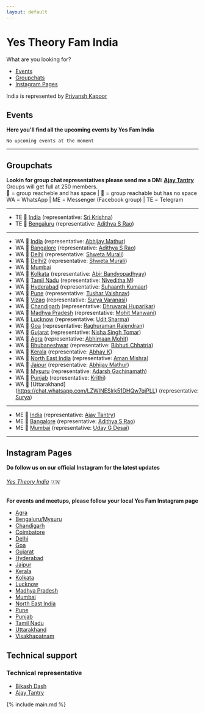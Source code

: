 ```yaml
---
layout: default
---
```


# Yes Theory Fam India

What are you looking for?

- [Events](#events)
- [Groupchats](#groupchats)
- [Instagram Pages](#instagram-pages)

India is represented by [Priyansh Kapoor](https://www.instagram.com/kapoor.priyansh/)

## Events

**Here you'll find all the upcoming events by Yes Fam India**

```
No upcoming events at the moment
```

---

## Groupchats

**Lookin for group chat representatives please send me a DM: [Ajay Tantry](https://www.facebook.com/ajay.tantry)**  
Groups will get full at 250 members.  
💚 = group reacheble and has space | 💛 = group reachable but has no space  
WA = WhatsApp | ME = Messenger (Facebook group) | TE = Telegram

---

- TE 💚 [India](https://t.me/joinchat/MU9y4xPqL7rnULJxxx8a0Q) (representative: [Sri Krishna](https://instagram.com/sri.cho?igshid=14tdzkji93kkl))
- TE 💚 [Bengaluru](https://t.me/joinchat/J53IGRcR7KY6VSeK0vQK5w) (representative: [Adithya S Rao](https://www.facebook.com/profile.php?id=100004124409756))

---

- WA 💛 [India](https://chat.whatsapp.com/BnL7nUL71mh9NmsAyMumaH) (representative: [Abhijay Mathur](https://www.instagram.com/abj.2001/))
- WA 💛 [Bangalore](https://docs.google.com/forms/d/e/1FAIpQLSe6d-LOdV26_McsZ8ydghS2EFcuoI4ROli6GMpXCg7yKybT7w/viewform) (representative: [Adithya S Rao](https://www.facebook.com/profile.php?id=100004124409756))
- WA 💛 [Delhi](https://chat.whatsapp.com/LyNCr1GkppR9qJ1X7tknHu) (representative: [Shweta Murali](https://www.facebook.com/shweta.murali.1))
- WA 💚 [Delhi2](https://chat.whatsapp.com/GiQLVqUJotNIE4JTbgJl2b) (representative: [Shweta Murali](https://www.facebook.com/shweta.murali.1))
- WA 💚 [Mumbai](https://chat.whatsapp.com/Dfekg7fhyV43QyQ5iX5C7B) 
- WA 💚 [Kolkata](https://chat.whatsapp.com/HYRkmQiAldp1nqPb0ARCuv) (representative: [Abir Bandyopadhyay](https://www.instagram.com/abir_bandyopadhyay/))
- WA 💚 [Tamil Nadu](https://chat.whatsapp.com/GtixqBpBNQ6GewVxFlhCHI) (representative: [Niveditha M](https://www.instagram.com/creativenive/))
- WA 💚 [Hyderabad](https://chat.whatsapp.com/LeTVbbfXiC8ENaQjslpgiu) (representative: [Suhaanth Kumaar](https://www.instagram.com/suhaanth_kumaar/))
- WA 💚 [Pune](https://chat.whatsapp.com/J3UCGSJ6sIJGyKsJnshWfp) (representative: [Tushar Vaishnav](https://www.instagram.com/oiknave/))
- WA 💚 [Vizag](https://chat.whatsapp.com/EniHE7zB8bcJd7IrWTAV2X) (representative: [Surya Varanasi](https://www.facebook.com/surya.sauri.14100))
- WA 💚 [Chandigarh](https://chat.whatsapp.com/LJvIe1qUhGnD7g7Sq35spu) (representative: [Dhruvaraj Huparikar](https://www.instagram.com/dhrupotter/))
- WA 💚 [Madhya Pradesh](https://chat.whatsapp.com/JPzn5TY7OWC1ZV9Tc0yaTJ) (representative: [Mohit Manwani](https://www.facebook.com/mohit7m))
- WA 💚 [Lucknow](https://chat.whatsapp.com/DBSrhAVZLzpG6IiP0T8b8C) (representative: [Udit Sharma](https://www.instagram.com/udit_2310/))
- WA 💚 [Goa](https://chat.whatsapp.com/FcGu4Iw3xBLAzWq0liIbnJ) (representative: [Raghuraman Rajendran](https://www.facebook.com/rraghuram5))
- WA 💚 [Gujarat](https://chat.whatsapp.com/KnIHzAJy2GRK9uR83cAcQk) (representative: [Nisha Singh Tomar](https://www.facebook.com/nishaaahaahaa))
- WA 💚 [Agra](https://chat.whatsapp.com/K3tCDd5rcbVCYlghcip6t5) (representative: [Abhimaan Mohit](https://www.instagram.com/____abzi____))
- WA 💚 [Bhubaneshwar](https://chat.whatsapp.com/IRcdscxE5Fz9cN35bkfedy) (representative: [Bibhuti Chhatria](https://www.facebook.com/bibhuti.chhatria))
- WA 💚 [Kerala](https://chat.whatsapp.com/HwoA70lQ2KiBBqeziAD2ZP) (representative: [Abhay K](https://www.facebook.com/Abhayk00))
- WA 💚 [North East India](https://chat.whatsapp.com/JTFzZpHRA48Ix1DiPPuRcP) (representative: [Aman Mishra](https://www.instagram.com/aammhh_._._/))
- WA 💚 [Jaipur](https://chat.whatsapp.com/D7SaWYNh5BM1sfvI8wlOYn) (representative: [Abhijay Mathur](https://www.instagram.com/abj.2001/))
- WA 💚 [Mysuru](https://chat.whatsapp.com/IHeEJew6WX586PeYCLTeI6) (representative: [Adarsh Gachinamath](https://www.facebook.com/adarsh.g20))
- WA 💚 [Punjab](https://chat.whatsapp.com/FD0APbFqokLLPYmfuzpFLy) (representative: [Krithi](https://www.instagram.com/ka_illustration/))
- WA 💚 [Uttarakhand] (https://chat.whatsapp.com/LZWINESlrk51DHQw7qiPLL) (representative: [Surya](https://www.instagram.com/kasana_sp/))

---

- ME 💚 [India](https://m.me/join/AbYQ3LU2_niAZPpC) (representative: [Ajay Tantry](https://www.facebook.com/ajay.tantry))
- ME 💚 [Bangalore](https://m.me/join/AbYadmRTvjsqlHId) (representative: [Adithya S Rao](https://www.facebook.com/profile.php?id=100004124409756))
- ME 💚 [Mumbai](https://m.me/join/AbYRahr78yleYBdR) (representative: [Uday G Desai](https://www.facebook.com/uday.desai.585))

---

## Instagram Pages

**Do follow us on our official Instagram for the latest updates** 

###### [Yes Theory India](https://www.instagram.com/yestheory.india/) 🇮🇳

**For events and meetups, please follow your local Yes Fam Instagram page**

- [Agra](https://instagram.com/yesfam.agra/)
- [Bengaluru/Mysuru](https://www.instagram.com/yesfambengaluru/)
- [Chandigarh](https://www.instagram.com/yestheorychandigarh/)
- [Coimbatore](https://www.instagram.com/yestheorycoimbatore/)
- [Delhi](https://www.instagram.com/yesfamdelhi/)
- [Goa](https://www.instagram.com/yesfamgoa/)
- [Gujarat](https://www.instagram.com/yesfamgujarat/)
- [Hyderabad](https://www.instagram.com/yesfamhyderabad/)
- [Jaipur](https://www.instagram.com/yesfamjaipur/)
- [Kerala](https://www.instagram.com/yestheory.kerala/)
- [Kolkata](https://www.instagram.com/yestheory_kolkata/)
- [Lucknow](https://www.instagram.com/yesfam_lucknow/)
- [Madhya Pradesh](https://www.instagram.com/yesfammp/)
- [Mumbai](https://www.instagram.com/mumbaiyesfam/)
- [North East India](https://www.instagram.com/yestheorynortheastindia/)
- [Pune](https://www.instagram.com/yestheory.pune/)
- [Punjab](https://www.instagram.com/yesfampunjab/)
- [Tamil Nadu](https://www.instagram.com/yesfamtamilnadu/)
- [Uttarakhand](https://www.instagram.com/yestheory_uttarakhand/)
- [Visakhapatnam](https://www.instagram.com/yesfamvisakhapatnam/)


## Technical support

### Technical representative

- [Bikash Dash](https://www.facebook.com/beeeku)
- [Ajay Tantry](https://www.facebook.com/ajay.tantry)

{% include main.md %}
